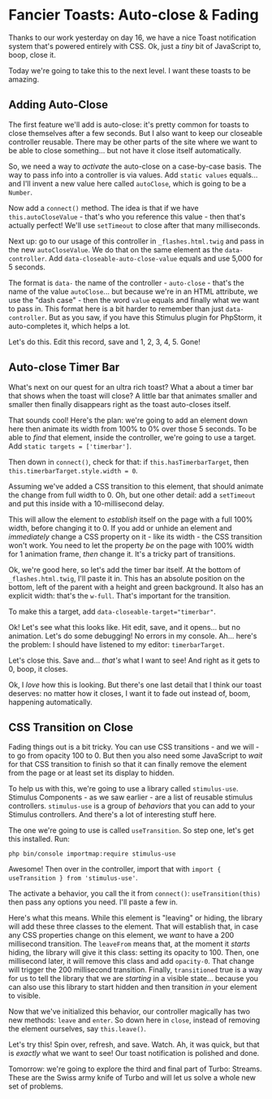 # Fancier Toasts: Auto-close & Fading

Thanks to our work yesterday on day 16, we have a nice Toast notification system
that's powered entirely with CSS. Ok, just a *tiny* bit of JavaScript to, boop, close
it.

Today we're going to take this to the next level. I want these toasts to be amazing.

## Adding Auto-Close

The first feature we'll add is auto-close: it's pretty common for toasts to close
themselves after a few seconds. But I also want to keep our closeable controller
reusable. There may be other parts of the site where we want to be able to close
something... but not have it close itself automatically.

So, we need a way to *activate* the auto-close on a case-by-case basis. The way
to pass info into a controller is via values. Add `static values` equals... and I'll
invent a new value here called `autoClose`, which is going to be a `Number`.

Now add a `connect()` method. The idea is that if we have `this.autoCloseValue` -
that's who you reference this value - then that's actually perfect! We'll use
`setTimeout` to close after that many milliseconds.

Next up: go to our usage of this controller in `_flashes.html.twig` and pass in
the new `autoCloseValue`. We do that on the same element as the `data-controller`.
Add `data-closeable-auto-close-value` equals and use 5,000 for 5 seconds.

The format is `data-` the name of the controller - `auto-close` - that's the name
of the value `autoClose`... but because we're in an HTML attribute, we use the
"dash case" - then the word `value` equals and finally what we want to pass in.
This format here is a bit harder to remember than just `data-controller`. But as
you saw, if you have this Stimulus plugin for PhpStorm, it auto-completes it, which
helps a lot.

Let's do this. Edit this record, save and 1, 2, 3, 4, 5. Gone!

## Auto-close Timer Bar

What's next on our quest for an ultra rich toast? What a about a timer bar that
shows when the toast will close? A little bar that animates smaller and smaller then
finally disappears right as the toast auto-closes itself.

That sounds cool! Here's the plan: we're going to add an element down here then
animate its width from 100% to 0% over those 5 seconds. To be able to *find* that
element, inside the controller, we're going to use a target. Add
`static targets = ['timerbar']`.
 
Then down in `connect()`, check for that: if `this.hasTimerbarTarget`, then
`this.timerbarTarget.style.width = 0`.

Assuming we've added a CSS transition to this element, that should animate the
change from full width to 0. Oh, but one other detail: add a `setTimeout` and put
this inside with a 10-millisecond delay.

This will allow the element to *establish* itself on the page with a full 100% width,
before changing it to 0. If you add or unhide an element and *immediately* change
a CSS property on it - like its width - the CSS transition won't work. You need to
let the property *be* on the page with 100% width for 1 animation frame, *then*
change it. It's a tricky part of transitions.

Ok, we're good here, so let's add the timer bar itself. At the bottom of
`_flashes.html.twig`, I'll paste it in. This has an absolute position on the bottom,
left of the parent with a height and green background. It also has an explicit
width: that's the `w-full`. That's important for the transition.

To make this a target, add `data-closeable-target="timerbar"`.

Ok! Let's see what this looks like. Hit edit, save, and it opens... but no animation.
Let's do some debugging! No errors in my console. Ah... here's the problem: I should
have listened to my editor: `timerbarTarget`.

Let's close this. Save and... *that's* what I want to see! And right as it gets to
0, boop, it closes.

Ok, I *love* how this is looking. But there's one last detail that I think our
toast deserves: no matter how it closes, I want it to fade out instead of, boom,
happening automatically.

## CSS Transition on Close

Fading things out is a bit tricky. You can use CSS transitions - and we will - to
go from opacity 100 to 0. But then you also need some JavaScript to *wait* for that
CSS transition to finish so that it can finally remove the element from the page
or at least set its display to hidden.

To help us with this, we're going to use a library called `stimulus-use`. Stimulus
Components - as we saw earlier - are a list of reusable stimulus controllers.
`stimulus-use` is a group of *behaviors* that you can add to your Stimulus
controllers. And there's a lot of interesting stuff here.

The one we're going to use is called `useTransition`. So step one, let's get this
installed. Run:

```terminal
php bin/console importmap:require stimulus-use
```

Awesome! Then over in the controller, import that with
`import { useTransition } from 'stimulus-use'`.

The activate a behavior, you call the it from `connect()`: `useTransition(this)`
then pass any options you need. I'll paste a few in.

Here's what this means. While this element is "leaving" or hiding, the library will
add these three classes to the element. That will establish that, in case any
CSS properties change on this element, we *want* to have a 200 millisecond transition.
The `leaveFrom` means that, at the moment it *starts* hiding, the library will give
it this class: setting its opacity to 100. Then, one millisecond later, it will
remove this class and add `opacity-0`. That change will trigger the 200 millisecond
transition. Finally, `transitioned` true is a way for us to tell the library that
we are *starting* in a visible state... because you can also use this library to
start hidden and then transition *in* your element to visible.

Now that we've initialized this behavior, our controller magically has two new
methods: `leave` and `enter`. So down here in `close`, instead of removing the element
ourselves, say `this.leave()`.

Let's try this! Spin over, refresh, and save. Watch. Ah, it was quick, but that is
*exactly* what we want to see! Our toast notification is polished and done.

Tomorrow: we're going to explore the third and final part of Turbo: Streams. These
are the Swiss army knife of Turbo and will let us solve a whole new set of problems.
